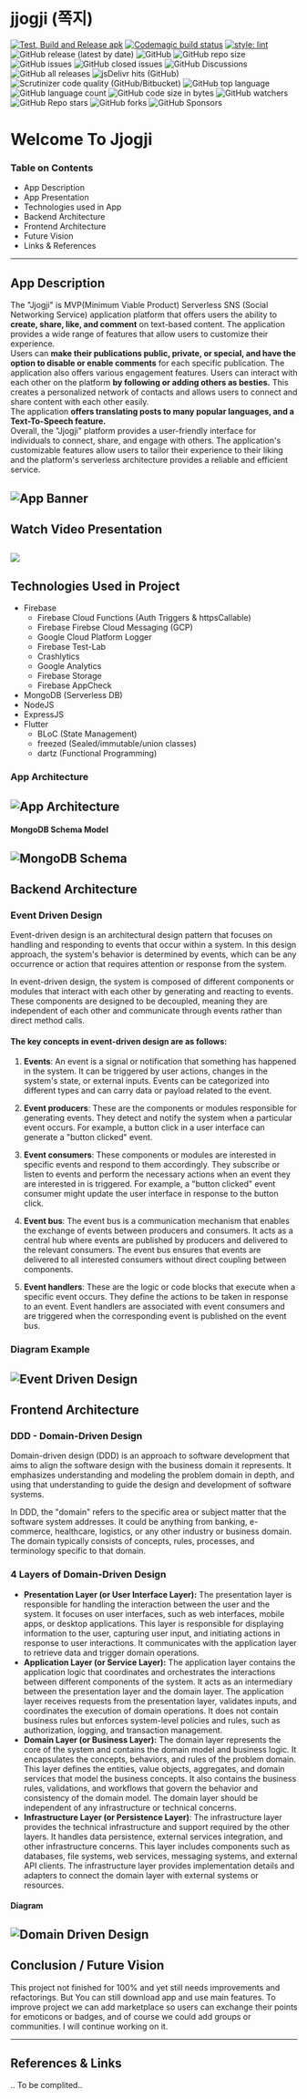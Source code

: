 # jjogji (쪽지)

[![Test, Build and Release apk](https://github.com/mqhamdam/jjogji/actions/workflows/main.yml/badge.svg)](https://github.com/mqhamdam/jjogji/actions/workflows/main.yml)
[![Codemagic build status](https://api.codemagic.io/apps/6468b090834e7248f637ef57/6468b090834e7248f637ef56/status_badge.svg)](https://codemagic.io/apps/6468b090834e7248f637ef57/6468b090834e7248f637ef56/latest_build)
[![style: lint](https://img.shields.io/badge/style-lint-4BC0F5.svg)](https://pub.dev/packages/lint)
![GitHub release (latest by date)](https://img.shields.io/github/v/release/mqhamdam/jjogji)
![GitHub](https://img.shields.io/github/license/mqhamdam/jjogji?style=plastic)
![GitHub repo size](https://img.shields.io/github/repo-size/mqhamdam/jjogji?style=plastic)
![GitHub issues](https://img.shields.io/github/issues-raw/mqhamdam/jjogji?style=plastic)
![GitHub closed issues](https://img.shields.io/github/issues-closed-raw/mqhamdam/jjogji?style=plastic)
![GitHub Discussions](https://img.shields.io/github/discussions/mqhamdam/jjogji?style=plastic)
![GitHub all releases](https://img.shields.io/github/downloads/mqhamdam/jjogji/total?style=plastic)
![jsDelivr hits (GitHub)](https://img.shields.io/jsdelivr/gh/hm/mqhamdam/jjogji?label=Hits)
![Scrutinizer code quality (GitHub/Bitbucket)](https://img.shields.io/scrutinizer/quality/g/mqhamdam/jjogji)
![GitHub top language](https://img.shields.io/github/languages/top/mqhamdam/jjogji)
![GitHub language count](https://img.shields.io/github/languages/count/mqhamdam/jjogji)
![GitHub code size in bytes](https://img.shields.io/github/languages/code-size/mqhamdam/jjogji)
![GitHub watchers](https://img.shields.io/github/watchers/mqhamdam/jjogji?style=social)
![GitHub Repo stars](https://img.shields.io/github/stars/mqhamdam/jjogji?style=social)
![GitHub forks](https://img.shields.io/github/forks/mqhamdam/jjogji?style=social)
![GitHub Sponsors](https://img.shields.io/github/sponsors/mqhamdam?style=social)

# Welcome To Jjogji

### Table on Contents

 - App Description
 - App Presentation
 - Technologies used in App
 - Backend Architecture
 - Frontend Architecture
 - Future Vision
 - Links & References
 ---
## App Description
The "Jjogji" is MVP(Minimum Viable Product) Serverless SNS (Social Networking Service) application platform that offers users the ability to **create, share, like, and comment** on text-based content. The application provides a wide range of features that allow users to customize their experience.  
Users can **make their publications public, private, or special, and have the option to disable or enable comments** for each specific publication. The application also offers various engagement features. Users can interact with each other on the platform **by following or adding others as besties.** This creates a personalized network of contacts and allows users to connect and share content with each other easily.  
The application **offers translating posts to many popular languages, and a Text-To-Speech feature.**  
Overall, the "Jjogji" platform provides a user-friendly interface for individuals to connect, share, and engage with others. The application's customizable features allow users to tailor their experience to their liking and the platform's serverless architecture provides a reliable and efficient service.

![App Banner](https://github.com/mqhamdam/jjogji/blob/main/README_ASSETS/play_store_feature_graphic.png?raw=true "App Banner")
---

## Watch Video Presentation
[![](https://img.youtube.com/vi/YEmiZQoCQVo/1.jpg)](https://youtu.be/YEmiZQoCQVo)
---
## Technologies Used in Project

 - Firebase
	 - Firebase Cloud Functions (Auth Triggers & httpsCallable)
	 - Firebase Firebse Cloud Messaging (GCP)
	 - Google Cloud Platform Logger
	 - Firebase Test-Lab
	 - Crashlytics
	 - Google Analytics
	 - Firebase Storage
	 - Firebase AppCheck
 - MongoDB (Serverless DB)
 - NodeJS
 - ExpressJS
 - Flutter
	 - BLoC (State Management)
	 - freezed (Sealed/immutable/union classes)
	 - dartz (Functional Programming)

### App Architecture
![App Architecture](https://github.com/mqhamdam/jjogji/blob/main/README_ASSETS/app_architecture.png?raw=true "App Architecture")
---
#### MongoDB Schema Model
![MongoDB Schema](https://github.com/mqhamdam/jjogji/blob/main/README_ASSETS/mongodb_schema.png?raw=true "MongoDB Schema")
---

## Backend Architecture

### Event Driven Design
Event-driven design is an architectural design pattern that focuses on handling and responding to events that occur within a system. In this design approach, the system's behavior is determined by events, which can be any occurrence or action that requires attention or response from the system.

In event-driven design, the system is composed of different components or modules that interact with each other by generating and reacting to events. These components are designed to be decoupled, meaning they are independent of each other and communicate through events rather than direct method calls.
#### The key concepts in event-driven design are as follows:
1.  **Events**: An event is a signal or notification that something has happened in the system. It can be triggered by user actions, changes in the system's state, or external inputs. Events can be categorized into different types and can carry data or payload related to the event.
    
2.  **Event producers**: These are the components or modules responsible for generating events. They detect and notify the system when a particular event occurs. For example, a button click in a user interface can generate a "button clicked" event. 
    
3.  **Event consumers**: These components or modules are interested in specific events and respond to them accordingly. They subscribe or listen to events and perform the necessary actions when an event they are interested in is triggered. For example, a "button clicked" event consumer might update the user interface in response to the button click.
    
4.  **Event bus**: The event bus is a communication mechanism that enables the exchange of events between producers and consumers. It acts as a central hub where events are published by producers and delivered to the relevant consumers. The event bus ensures that events are delivered to all interested consumers without direct coupling between components.
    
5.  **Event handlers**: These are the logic or code blocks that execute when a specific event occurs. They define the actions to be taken in response to an event. Event handlers are associated with event consumers and are triggered when the corresponding event is published on the event bus.

###  Diagram Example
![Event Driven Design](https://github.com/mqhamdam/jjogji/blob/main/README_ASSETS/event_driven_design.png?raw=true "EDD")
---
## Frontend Architecture
### DDD - Domain-Driven Design
Domain-driven design (DDD) is an approach to software development that aims to align the software design with the business domain it represents. It emphasizes understanding and modeling the problem domain in depth, and using that understanding to guide the design and development of software systems.

In DDD, the "domain" refers to the specific area or subject matter that the software system addresses. It could be anything from banking, e-commerce, healthcare, logistics, or any other industry or business domain. The domain typically consists of concepts, rules, processes, and terminology specific to that domain.

### 4 Layers of Domain-Driven Design

 - **Presentation Layer (or User Interface Layer):** The presentation layer is responsible for handling the interaction between the user and the system. It focuses on user interfaces, such as web interfaces, mobile apps, or desktop applications. This layer is responsible for displaying information to the user, capturing user input, and initiating actions in response to user interactions. It communicates with the application layer to retrieve data and trigger domain operations.
 - **Application Layer (or Service Layer):** The application layer contains the application logic that coordinates and orchestrates the interactions between different components of the system. It acts as an intermediary between the presentation layer and the domain layer. The application layer receives requests from the presentation layer, validates inputs, and coordinates the execution of domain operations. It does not contain business rules but enforces system-level policies and rules, such as authorization, logging, and transaction management.
- **Domain Layer (or Business Layer):** The domain layer represents the core of the system and contains the domain model and business logic. It encapsulates the concepts, behaviors, and rules of the problem domain. This layer defines the entities, value objects, aggregates, and domain services that model the business concepts. It also contains the business rules, validations, and workflows that govern the behavior and consistency of the domain model. The domain layer should be independent of any infrastructure or technical concerns.
- **Infrastructure Layer (or Persistence Layer)**: The infrastructure layer provides the technical infrastructure and support required by the other layers. It handles data persistence, external services integration, and other infrastructure concerns. This layer includes components such as databases, file systems, web services, messaging systems, and external API clients. The infrastructure layer provides implementation details and adapters to connect the domain layer with external systems or resources.

#### Diagram

![Domain Driven Design](https://github.com/mqhamdam/jjogji/blob/main/README_ASSETS/domain_driven_design.png?raw=true "DDD")
---
## Conclusion / Future Vision
This project not finished for 100% and yet still needs improvements and refactorings. But You can still download app and use main features. To improve project we can add marketplace so users can exchange their points for emoticons or badges, and of course we could add groups or communities. I will continue working on it.

---
## References & Links
.. To be complited..